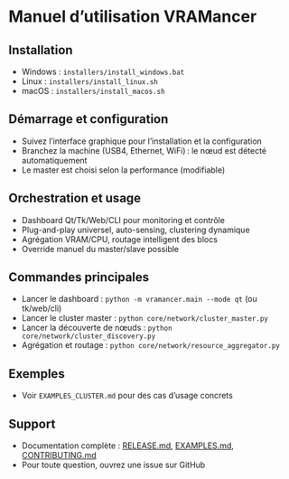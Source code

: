 # Manuel d’utilisation VRAMancer

## Installation

- Windows : `installers/install_windows.bat`
- Linux   : `installers/install_linux.sh`
- macOS   : `installers/install_macos.sh`

## Démarrage et configuration

- Suivez l’interface graphique pour l’installation et la configuration
- Branchez la machine (USB4, Ethernet, WiFi) : le nœud est détecté automatiquement
- Le master est choisi selon la performance (modifiable)

## Orchestration et usage

- Dashboard Qt/Tk/Web/CLI pour monitoring et contrôle
- Plug-and-play universel, auto-sensing, clustering dynamique
- Agrégation VRAM/CPU, routage intelligent des blocs
- Override manuel du master/slave possible

## Commandes principales

- Lancer le dashboard : `python -m vramancer.main --mode qt` (ou tk/web/cli)
- Lancer le cluster master : `python core/network/cluster_master.py`
- Lancer la découverte de nœuds : `python core/network/cluster_discovery.py`
- Agrégation et routage : `python core/network/resource_aggregator.py`

## Exemples

- Voir `EXAMPLES_CLUSTER.md` pour des cas d’usage concrets

## Support

- Documentation complète : [RELEASE.md](RELEASE.md), [EXAMPLES.md](EXAMPLES.md), [CONTRIBUTING.md](CONTRIBUTING.md)
- Pour toute question, ouvrez une issue sur GitHub

